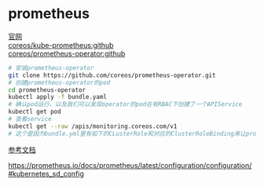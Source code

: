 # prometheus
[官网](https://prometheus.io/)  
[coreos/kube-prometheus:github](https://github.com/coreos/kube-prometheus)  
[coreos/prometheus-operator:github](https://github.com/coreos/prometheus-operator)  

```bash
# 安装prometheus-operator
git clone https://github.com/coreos/prometheus-operator.git
# 创建prometheus-operator的pod
cd prometheus-operator
kubectl apply -f bundle.yaml
# 确认pod运行，以及我们可以发现operator的pod在有RBAC下创建了一个APIService
kubectl get pod
# 查看service
kubectl get --raw /apis/monitoring.coreos.com/v1
# 这个是因为bundle.yml里有如下的CLusterRole和对应的ClusterRoleBinding来让prometheus-operator有权限对monitoring.coreos.com这个apiGroup里的这些CRD进行所有操作

```


[参考文档](servicemesher.com/blog/prometheus-operator-manual/)  


https://prometheus.io/docs/prometheus/latest/configuration/configuration/#kubernetes_sd_config
